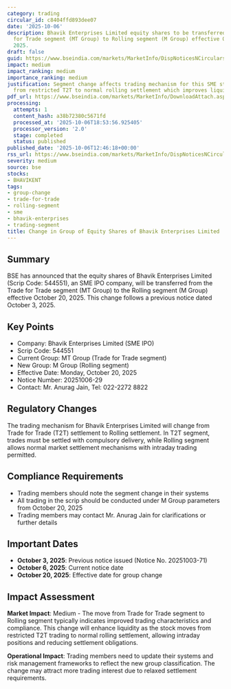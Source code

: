 ```yaml
---
category: trading
circular_id: c8404ffd893dee07
date: '2025-10-06'
description: Bhavik Enterprises Limited equity shares to be transferred from Trade
  for Trade segment (MT Group) to Rolling segment (M Group) effective October 20,
  2025.
draft: false
guid: https://www.bseindia.com/markets/MarketInfo/DispNoticesNCirculars.aspx?Noticeid={1B917199-A389-4518-A5F5-F131CB242D1F}&noticeno=20251006-29&dt=10/06/2025&icount=29&totcount=69&flag=0
impact: medium
impact_ranking: medium
importance_ranking: medium
justification: Segment change affects trading mechanism for this SME stock, moving
  from restricted T2T to normal rolling settlement which improves liquidity
pdf_url: https://www.bseindia.com/markets/MarketInfo/DownloadAttach.aspx?id=20251006-29&attachedId=
processing:
  attempts: 1
  content_hash: a38b72380c5671fd
  processed_at: '2025-10-06T18:53:56.925405'
  processor_version: '2.0'
  stage: completed
  status: published
published_date: '2025-10-06T12:46:18+00:00'
rss_url: https://www.bseindia.com/markets/MarketInfo/DispNoticesNCirculars.aspx?Noticeid={1B917199-A389-4518-A5F5-F131CB242D1F}&noticeno=20251006-29&dt=10/06/2025&icount=29&totcount=69&flag=0
severity: medium
source: bse
stocks:
- BHAVIKENT
tags:
- group-change
- trade-for-trade
- rolling-segment
- sme
- bhavik-enterprises
- trading-segment
title: Change in Group of Equity Shares of Bhavik Enterprises Limited
---
```


## Summary

BSE has announced that the equity shares of Bhavik Enterprises Limited (Scrip Code: 544551), an SME IPO company, will be transferred from the Trade for Trade segment (MT Group) to the Rolling segment (M Group) effective October 20, 2025. This change follows a previous notice dated October 3, 2025.

## Key Points

- Company: Bhavik Enterprises Limited (SME IPO)
- Scrip Code: 544551
- Current Group: MT Group (Trade for Trade segment)
- New Group: M Group (Rolling segment)
- Effective Date: Monday, October 20, 2025
- Notice Number: 20251006-29
- Contact: Mr. Anurag Jain, Tel: 022-2272 8822

## Regulatory Changes

The trading mechanism for Bhavik Enterprises Limited will change from Trade for Trade (T2T) settlement to Rolling settlement. In T2T segment, trades must be settled with compulsory delivery, while Rolling segment allows normal market settlement mechanisms with intraday trading permitted.

## Compliance Requirements

- Trading members should note the segment change in their systems
- All trading in the scrip should be conducted under M Group parameters from October 20, 2025
- Trading members may contact Mr. Anurag Jain for clarifications or further details

## Important Dates

- **October 3, 2025**: Previous notice issued (Notice No. 20251003-71)
- **October 6, 2025**: Current notice date
- **October 20, 2025**: Effective date for group change

## Impact Assessment

**Market Impact**: Medium - The move from Trade for Trade segment to Rolling segment typically indicates improved trading characteristics and compliance. This change will enhance liquidity as the stock moves from restricted T2T trading to normal rolling settlement, allowing intraday positions and reducing settlement obligations.

**Operational Impact**: Trading members need to update their systems and risk management frameworks to reflect the new group classification. The change may attract more trading interest due to relaxed settlement requirements.